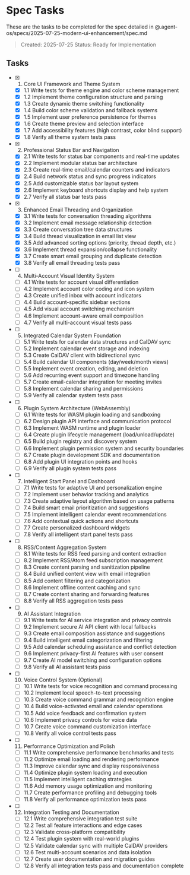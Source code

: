 # Spec Tasks

These are the tasks to be completed for the spec detailed in @.agent-os/specs/2025-07-25-modern-ui-enhancement/spec.md

> Created: 2025-07-25
> Status: Ready for Implementation

## Tasks

- [x] 1. Core UI Framework and Theme System
  - [x] 1.1 Write tests for theme engine and color scheme management
  - [x] 1.2 Implement theme configuration structure and parsing
  - [x] 1.3 Create dynamic theme switching functionality
  - [x] 1.4 Build color scheme validation and fallback systems
  - [x] 1.5 Implement user preference persistence for themes
  - [x] 1.6 Create theme preview and selection interface
  - [x] 1.7 Add accessibility features (high contrast, color blind support)
  - [x] 1.8 Verify all theme system tests pass

- [x] 2. Professional Status Bar and Navigation
  - [x] 2.1 Write tests for status bar components and real-time updates
  - [x] 2.2 Implement modular status bar architecture
  - [x] 2.3 Create real-time email/calendar counters and indicators
  - [x] 2.4 Build network status and sync progress indicators
  - [x] 2.5 Add customizable status bar layout system
  - [x] 2.6 Implement keyboard shortcuts display and help system
  - [x] 2.7 Verify all status bar tests pass

- [x] 3. Enhanced Email Threading and Organization
  - [x] 3.1 Write tests for conversation threading algorithms
  - [x] 3.2 Implement email message relationship detection
  - [x] 3.3 Create conversation tree data structures
  - [x] 3.4 Build thread visualization in email list view
  - [x] 3.5 Add advanced sorting options (priority, thread depth, etc.)
  - [x] 3.6 Implement thread expansion/collapse functionality
  - [x] 3.7 Create smart email grouping and duplicate detection
  - [x] 3.8 Verify all email threading tests pass

- [ ] 4. Multi-Account Visual Identity System
  - [ ] 4.1 Write tests for account visual differentiation
  - [ ] 4.2 Implement account color coding and icon system
  - [ ] 4.3 Create unified inbox with account indicators
  - [ ] 4.4 Build account-specific sidebar sections
  - [ ] 4.5 Add visual account switching mechanism
  - [ ] 4.6 Implement account-aware email composition
  - [ ] 4.7 Verify all multi-account visual tests pass

- [ ] 5. Integrated Calendar System Foundation
  - [ ] 5.1 Write tests for calendar data structures and CalDAV sync
  - [ ] 5.2 Implement calendar event storage and indexing
  - [ ] 5.3 Create CalDAV client with bidirectional sync
  - [ ] 5.4 Build calendar UI components (day/week/month views)
  - [ ] 5.5 Implement event creation, editing, and deletion
  - [ ] 5.6 Add recurring event support and timezone handling
  - [ ] 5.7 Create email-calendar integration for meeting invites
  - [ ] 5.8 Implement calendar sharing and permissions
  - [ ] 5.9 Verify all calendar system tests pass

- [ ] 6. Plugin System Architecture (WebAssembly)
  - [ ] 6.1 Write tests for WASM plugin loading and sandboxing
  - [ ] 6.2 Design plugin API interface and communication protocol
  - [ ] 6.3 Implement WASM runtime and plugin loader
  - [ ] 6.4 Create plugin lifecycle management (load/unload/update)
  - [ ] 6.5 Build plugin registry and discovery system
  - [ ] 6.6 Implement plugin permission system and security boundaries
  - [ ] 6.7 Create plugin development SDK and documentation
  - [ ] 6.8 Add plugin UI integration points and hooks
  - [ ] 6.9 Verify all plugin system tests pass

- [ ] 7. Intelligent Start Panel and Dashboard
  - [ ] 7.1 Write tests for adaptive UI and personalization engine
  - [ ] 7.2 Implement user behavior tracking and analytics
  - [ ] 7.3 Create adaptive layout algorithm based on usage patterns
  - [ ] 7.4 Build smart email prioritization and suggestions
  - [ ] 7.5 Implement intelligent calendar event recommendations
  - [ ] 7.6 Add contextual quick actions and shortcuts
  - [ ] 7.7 Create personalized dashboard widgets
  - [ ] 7.8 Verify all intelligent start panel tests pass

- [ ] 8. RSS/Content Aggregation System
  - [ ] 8.1 Write tests for RSS feed parsing and content extraction
  - [ ] 8.2 Implement RSS/Atom feed subscription management
  - [ ] 8.3 Create content parsing and sanitization pipeline
  - [ ] 8.4 Build unified content view with email integration
  - [ ] 8.5 Add content filtering and categorization
  - [ ] 8.6 Implement offline content caching and sync
  - [ ] 8.7 Create content sharing and forwarding features
  - [ ] 8.8 Verify all RSS aggregation tests pass

- [ ] 9. AI Assistant Integration
  - [ ] 9.1 Write tests for AI service integration and privacy controls
  - [ ] 9.2 Implement secure AI API client with local fallbacks
  - [ ] 9.3 Create email composition assistance and suggestions
  - [ ] 9.4 Build intelligent email categorization and filtering
  - [ ] 9.5 Add calendar scheduling assistance and conflict detection
  - [ ] 9.6 Implement privacy-first AI features with user consent
  - [ ] 9.7 Create AI model switching and configuration options
  - [ ] 9.8 Verify all AI assistant tests pass

- [ ] 10. Voice Control System (Optional)
  - [ ] 10.1 Write tests for voice recognition and command processing
  - [ ] 10.2 Implement local speech-to-text processing
  - [ ] 10.3 Create voice command grammar and recognition engine
  - [ ] 10.4 Build voice-activated email and calendar operations
  - [ ] 10.5 Add voice feedback and confirmation system
  - [ ] 10.6 Implement privacy controls for voice data
  - [ ] 10.7 Create voice command customization interface
  - [ ] 10.8 Verify all voice control tests pass

- [ ] 11. Performance Optimization and Polish
  - [ ] 11.1 Write comprehensive performance benchmarks and tests
  - [ ] 11.2 Optimize email loading and rendering performance
  - [ ] 11.3 Improve calendar sync and display responsiveness
  - [ ] 11.4 Optimize plugin system loading and execution
  - [ ] 11.5 Implement intelligent caching strategies
  - [ ] 11.6 Add memory usage optimization and monitoring
  - [ ] 11.7 Create performance profiling and debugging tools
  - [ ] 11.8 Verify all performance optimization tests pass

- [ ] 12. Integration Testing and Documentation
  - [ ] 12.1 Write comprehensive integration test suite
  - [ ] 12.2 Test all feature interactions and edge cases
  - [ ] 12.3 Validate cross-platform compatibility
  - [ ] 12.4 Test plugin system with real-world plugins
  - [ ] 12.5 Validate calendar sync with multiple CalDAV providers
  - [ ] 12.6 Test multi-account scenarios and data isolation
  - [ ] 12.7 Create user documentation and migration guides
  - [ ] 12.8 Verify all integration tests pass and documentation complete